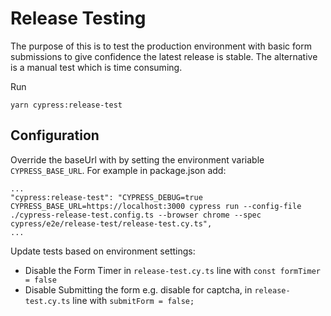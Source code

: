 # Release Testing

The purpose of this is to test the production environment with basic form submissions to give confidence the latest release is stable. 
The alternative is a manual test which is time consuming.

Run
```
yarn cypress:release-test
```

## Configuration 

Override the baseUrl with by setting the environment variable `CYPRESS_BASE_URL`. 
For example in package.json add:
```
...
"cypress:release-test": "CYPRESS_DEBUG=true CYPRESS_BASE_URL=https://localhost:3000 cypress run --config-file ./cypress-release-test.config.ts --browser chrome --spec cypress/e2e/release-test/release-test.cy.ts",
...
```

Update tests based on environment settings:
 - Disable the Form Timer in `release-test.cy.ts` line with `const formTimer = false`
 - Disable Submitting the form e.g. disable for captcha, in `release-test.cy.ts` line with `submitForm = false;`
